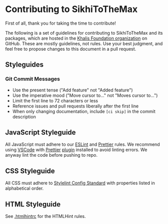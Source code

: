 # Contributing to SikhiToTheMax

First of all, thank you for taking the time to contribute!

The following is a set of guidelines for contributing to SikhiToTheMax and its packages, which are hosted in the [Khalis Foundation organization](https://github.com/khalisfoundation) on GitHub. These are mostly guidelines, not rules. Use your best judgment, and feel free to propose changes to this document in a pull request.

## Styleguides

### Git Commit Messages

* Use the present tense ("Add feature" not "Added feature")
* Use the imperative mood ("Move cursor to..." not "Moves cursor to...")
* Limit the first line to 72 characters or less
* Reference issues and pull requests liberally after the first line
* When only changing documentation, include `[ci skip]` in the commit description

## JavaScript Styleguide

All JavaScript must adhere to our [ESLint](tree/.eslintrc) and [Prettier](tree/package.json) rules. We recommend using [VSCode](https://code.visualstudio.com/) with [Prettier](https://prettier.io/) [plugin](https://marketplace.visualstudio.com/items?itemName=esbenp.prettier-vscode) installed to avoid linting errors. We anyway lint the code before pushing to repo.

## CSS Styleguide

All CSS must adhere to [Stylelint Config Standard](https://github.com/stylelint/stylelint-config-standard) with properties listed in alphabetical order.

## HTML Styleguide

See [.htmlhintrc](.htmlhintrc) for the HTMLHint rules.
